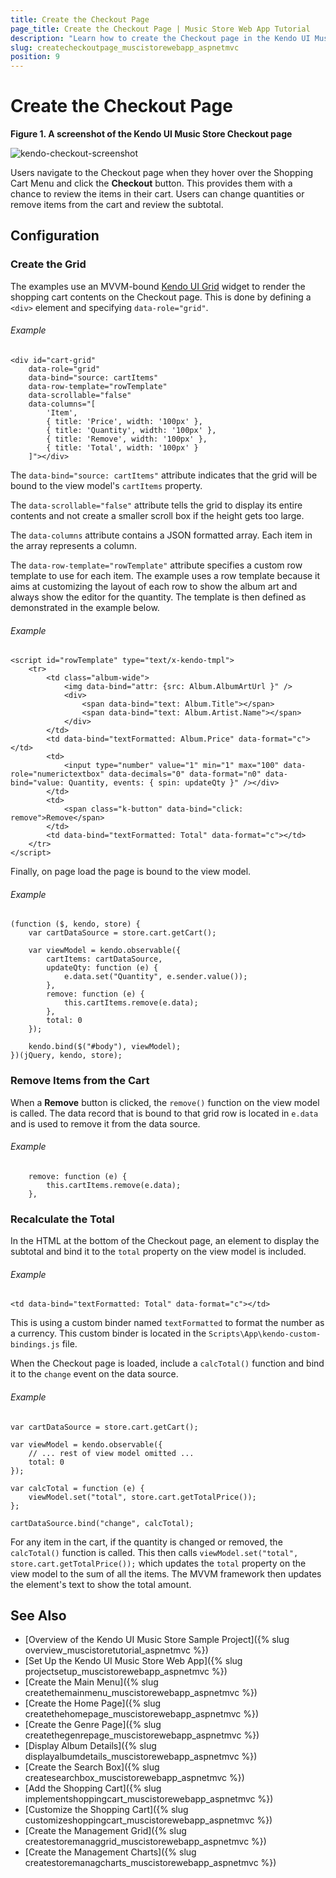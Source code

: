 ```yaml
---
title: Create the Checkout Page
page_title: Create the Checkout Page | Music Store Web App Tutorial
description: "Learn how to create the Checkout page in the Kendo UI Music Store Web Application sample project by using Telerik UI for ASP.NET MVC."
slug: createcheckoutpage_muscistorewebapp_aspnetmvc
position: 9
---
```


# Create the Checkout Page

**Figure 1. A screenshot of the Kendo UI Music Store Checkout page**

![kendo-checkout-screenshot](images/kendo-checkout-screenshot.png)

Users navigate to the Checkout page when they hover over the Shopping Cart Menu and click the **Checkout** button. This provides them with a chance to review the items in their cart. Users can change quantities or remove items from the cart and review the subtotal.

## Configuration

### Create the Grid

The examples use an MVVM-bound [Kendo UI Grid](http://demos.telerik.com/kendo-ui/web/grid/index.html) widget to render the shopping cart contents on the Checkout page. This is done by defining a `<div>` element and specifying `data-role="grid"`.

###### Example

    <div id="cart-grid"
        data-role="grid"
        data-bind="source: cartItems"
        data-row-template="rowTemplate"
        data-scrollable="false"
        data-columns="[
            'Item',
            { title: 'Price', width: '100px' },
            { title: 'Quantity', width: '100px' },
            { title: 'Remove', width: '100px' },
            { title: 'Total', width: '100px' }
        ]"></div>

The `data-bind="source: cartItems"` attribute indicates that the grid will be bound to the view model's `cartItems` property.

The `data-scrollable="false"` attribute tells the grid to display its entire contents and not create a smaller scroll box if the height gets too large.

The `data-columns` attribute contains a JSON formatted array. Each item in the array represents a column.

The `data-row-template="rowTemplate"` attribute specifies a custom row template to use for each item. The example uses a row template because it aims at customizing the layout of each row to show the album art and always show the editor for the quantity. The template is then defined as demonstrated in the example below.

###### Example

    <script id="rowTemplate" type="text/x-kendo-tmpl">
        <tr>
            <td class="album-wide">
                <img data-bind="attr: {src: Album.AlbumArtUrl }" />
                <div>
                    <span data-bind="text: Album.Title"></span>
                    <span data-bind="text: Album.Artist.Name"></span>
                </div>
            </td>
            <td data-bind="textFormatted: Album.Price" data-format="c"></td>
            <td>
                <input type="number" value="1" min="1" max="100" data-role="numerictextbox" data-decimals="0" data-format="n0" data-bind="value: Quantity, events: { spin: updateQty }" /></div>
            </td>
            <td>
                <span class="k-button" data-bind="click: remove">Remove</span>
            </td>
            <td data-bind="textFormatted: Total" data-format="c"></td>
        </tr>
    </script>

Finally, on page load the page is bound to the view model.

###### Example

    (function ($, kendo, store) {
        var cartDataSource = store.cart.getCart();

        var viewModel = kendo.observable({
            cartItems: cartDataSource,
            updateQty: function (e) {
                e.data.set("Quantity", e.sender.value());
            },
            remove: function (e) {
                this.cartItems.remove(e.data);
            },
            total: 0
        });

        kendo.bind($("#body"), viewModel);
    })(jQuery, kendo, store);

### Remove Items from the Cart

When a **Remove** button is clicked, the `remove()` function on the view model is called. The data record that is bound to that grid row is located in `e.data` and is used to remove it from the data source.

###### Example

        remove: function (e) {
            this.cartItems.remove(e.data);
        },

### Recalculate the Total

In the HTML at the bottom of the Checkout page, an element to display the subtotal and bind it to the `total` property on the view model is included.

###### Example

    <td data-bind="textFormatted: Total" data-format="c"></td>

This is using a custom binder named `textFormatted` to format the number as a currency. This custom binder is located in the `Scripts\App\kendo-custom-bindings.js` file.

When the Checkout page is loaded, include a `calcTotal()` function and bind it to the `change` event on the data source.

###### Example

    var cartDataSource = store.cart.getCart();

    var viewModel = kendo.observable({
        // ... rest of view model omitted ...
        total: 0
    });

    var calcTotal = function (e) {
        viewModel.set("total", store.cart.getTotalPrice());
    };

    cartDataSource.bind("change", calcTotal);

For any item in the cart, if the quantity is changed or removed, the `calcTotal()` function is called. This then calls `viewModel.set("total", store.cart.getTotalPrice());` which updates the `total` property on the view model to the sum of all the items. The MVVM framework then updates the element's text to show the total amount.

## See Also

* [Overview of the Kendo UI Music Store Sample Project]({% slug overview_muscistoretutorial_aspnetmvc %})
* [Set Up the Kendo UI Music Store Web App]({% slug projectsetup_muscistorewebapp_aspnetmvc %})
* [Create the Main Menu]({% slug createthemainmenu_muscistorewebapp_aspnetmvc %})
* [Create the Home Page]({% slug createthehomepage_muscistorewebapp_aspnetmvc %})
* [Create the Genre Page]({% slug createthegenrepage_muscistorewebapp_aspnetmvc %})
* [Display Album Details]({% slug displayalbumdetails_muscistorewebapp_aspnetmvc %})
* [Create the Search Box]({% slug createsearchbox_muscistorewebapp_aspnetmvc %})
* [Add the Shopping Cart]({% slug implementshoppingcart_muscistorewebapp_aspnetmvc %})
* [Customize the Shopping Cart]({% slug customizeshoppingcart_muscistorewebapp_aspnetmvc %})
* [Create the Management Grid]({% slug createstoremanaggrid_muscistorewebapp_aspnetmvc %})
* [Create the Management Charts]({% slug createstoremanagcharts_muscistorewebapp_aspnetmvc %})
